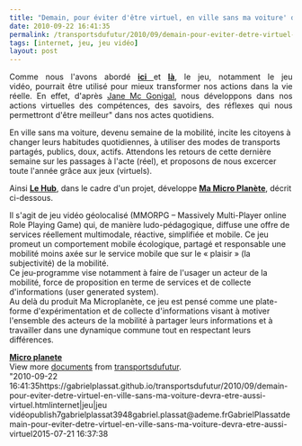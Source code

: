 ```yaml
---
title: "Demain, pour éviter d'être virtuel, en ville sans ma voiture' devra être aussi virtuel ...'"
date: 2010-09-22 16:41:35
permalink: /transportsdufutur/2010/09/demain-pour-eviter-detre-virtuel-en-ville-sans-ma-voiture-devra-etre-aussi-virtuel.html
tags: [internet, jeu, jeu vidéo]
layout: post
---
```


<p style="text-align: justify">Comme nous l'avons abordé <strong><a href="https://gabrielplassat.github.io/transportsdufutur/2010/08/et-si-les-mobilites-de-demain-etaient-pensees-a-travers-le-jeu.html" target="_blank">ici </a></strong>et <strong><a href="https://gabrielplassat.github.io/transportsdufutur/2010/09/theorie-des-jeux-et-confiance-appliquees-aux-transports.html" target="_blank">là</a></strong>, le jeu, notamment le jeu vidéo, pourrait être utilisé pour mieux transformer nos actions dans la vie réelle. En effet, d'après <a href="http://www.ted.com/talks/jane_mcgonigal_gaming_can_make_a_better_world.html" target="_blank">Jane Mc Gonigal</a>, nous développons dans nos actions virtuelles des compétences, des savoirs, des réflexes qui nous permettront d'être meilleur" dans nos actes quotidiens.</p> <p style=""text-align: justify"">En ville sans ma voiture, devenu semaine de la mobilité, incite les citoyens à changer leurs habitudes quotidiennes, à utiliser des modes de transports partagés, publics, doux, actifs. Attendons les retours de cette dernière semaine sur les passages à l'acte (réel), et proposons de nous excercer toute l'année grâce aux jeux (virtuels).</p> <p style=""text-align: justify"">Ainsi <strong><a href=""http://lehub-agence.com/site.php"" target=""_blank"">Le Hub</a></strong>, dans le cadre d'un projet, développe <strong><a href=""http://www.ludigo.net/index.php?rub=3&ssrub=3"" target=""_blank"">Ma Micro Planète</a></strong>, décrit ci-dessous.</p> <p style=""text-align: justify""> </p>  <!--more-->   <p style=""text-align: justifypadding-left: 30px"">Il s'agit de jeu vidéo géolocalisé (MMORPG – Massively Multi-Player online Role Playing Game) qui, de manière ludo-pédagogique, diffuse une offre de services réellement multimodale, réactive, simplifiée et mobile. Ce jeu promeut un comportement mobile écologique, partagé et responsable  une mobilité moins axée sur le service mobile que sur le « plaisir » (la subjectivité) de la mobilité.<br />Ce jeu-programme vise notamment à faire de l'usager un acteur de la mobilité, force de proposition en terme de services et de collecte d'informations (user generated system).<br />Au delà du produit Ma Microplanète, ce jeu est pensé comme une plate-forme d'expérimentation et de collecte d'informations visant à motiver l'ensemble des acteurs de la mobilité à partager leurs informations et à travailler dans une dynamique commune tout en respectant leurs différences.</p> <div id=""__ss_5258631"" style=""width: 477px""><strong style=""margin: 12px 0 4px""><a href=""http://www.slideshare.net/transportsdufutur/micro-planete"" title=""Micro planete"">Micro planete</a></strong>      <div style=""padding: 5px 0 12px"">View more <a href=""http://www.slideshare.net/"">documents</a> from <a href=""http://www.slideshare.net/transportsdufutur"">transportsdufutur</a>.</div> </div>"2010-09-22 16:41:35https://gabrielplassat.github.io/transportsdufutur/2010/09/demain-pour-eviter-detre-virtuel-en-ville-sans-ma-voiture-devra-etre-aussi-virtuel.htmlinternet|jeu|jeu vidéopublish7gabrielplassat3948gabriel.plassat@ademe.frGabrielPlassatdemain-pour-eviter-detre-virtuel-en-ville-sans-ma-voiture-devra-etre-aussi-virtuel2015-07-21 16:37:38
